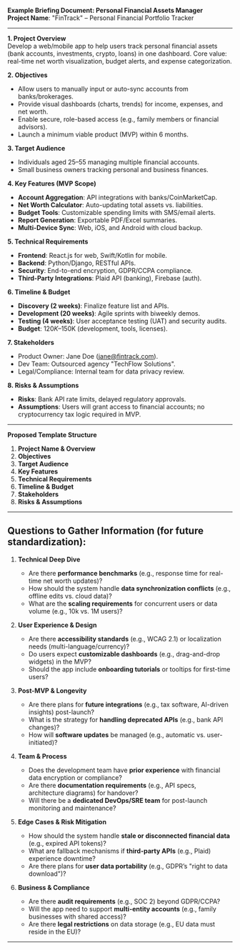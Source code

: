 **Example Briefing Document: Personal Financial Assets Manager**  
**Project Name**: "FinTrack" – Personal Financial Portfolio Tracker  

---  
**1. Project Overview**  
Develop a web/mobile app to help users track personal financial assets (bank accounts, investments, crypto, loans) in one dashboard. Core value: real-time net worth visualization, budget alerts, and expense categorization.  

**2. Objectives**  
- Allow users to manually input or auto-sync accounts from banks/brokerages.  
- Provide visual dashboards (charts, trends) for income, expenses, and net worth.  
- Enable secure, role-based access (e.g., family members or financial advisors).  
- Launch a minimum viable product (MVP) within 6 months.  

**3. Target Audience**  
- Individuals aged 25–55 managing multiple financial accounts.  
- Small business owners tracking personal and business finances.  

**4. Key Features (MVP Scope)**  
- **Account Aggregation**: API integrations with banks/CoinMarketCap.  
- **Net Worth Calculator**: Auto-updating total assets vs. liabilities.  
- **Budget Tools**: Customizable spending limits with SMS/email alerts.  
- **Report Generation**: Exportable PDF/Excel summaries.  
- **Multi-Device Sync**: Web, iOS, and Android with cloud backup.  

**5. Technical Requirements**  
- **Frontend**: React.js for web, Swift/Kotlin for mobile.  
- **Backend**: Python/Django, RESTful APIs.  
- **Security**: End-to-end encryption, GDPR/CCPA compliance.  
- **Third-Party Integrations**: Plaid API (banking), Firebase (auth).  

**6. Timeline & Budget**  
- **Discovery (2 weeks)**: Finalize feature list and APIs.  
- **Development (20 weeks)**: Agile sprints with biweekly demos.  
- **Testing (4 weeks)**: User acceptance testing (UAT) and security audits.  
- **Budget**: $120K–$150K (development, tools, licenses).  

**7. Stakeholders**  
- Product Owner: Jane Doe (jane@fintrack.com).  
- Dev Team: Outsourced agency "TechFlow Solutions".  
- Legal/Compliance: Internal team for data privacy review.  

**8. Risks & Assumptions**  
- **Risks**: Bank API rate limits, delayed regulatory approvals.  
- **Assumptions**: Users will grant access to financial accounts; no cryptocurrency tax logic required in MVP.  

---  
**Proposed Template Structure**  
1. **Project Name & Overview**  
2. **Objectives**  
3. **Target Audience**  
4. **Key Features**  
5. **Technical Requirements**  
6. **Timeline & Budget**  
7. **Stakeholders**  
8. **Risks & Assumptions**  

--- 

## **Questions to Gather Information** (for future standardization):  


1. **Technical Deep Dive**  
   - Are there **performance benchmarks** (e.g., response time for real-time net worth updates)?  
   - How should the system handle **data synchronization conflicts** (e.g., offline edits vs. cloud data)?  
   - What are the **scaling requirements** for concurrent users or data volume (e.g., 10k vs. 1M users)?  

2. **User Experience & Design**  
   - Are there **accessibility standards** (e.g., WCAG 2.1) or localization needs (multi-language/currency)?  
   - Do users expect **customizable dashboards** (e.g., drag-and-drop widgets) in the MVP?  
   - Should the app include **onboarding tutorials** or tooltips for first-time users?  

3. **Post-MVP & Longevity**  
   - Are there plans for **future integrations** (e.g., tax software, AI-driven insights) post-launch?  
   - What is the strategy for **handling deprecated APIs** (e.g., bank API changes)?  
   - How will **software updates** be managed (e.g., automatic vs. user-initiated)?  

4. **Team & Process**  
   - Does the development team have **prior experience** with financial data encryption or compliance?  
   - Are there **documentation requirements** (e.g., API specs, architecture diagrams) for handover?  
   - Will there be a **dedicated DevOps/SRE team** for post-launch monitoring and maintenance?  

5. **Edge Cases & Risk Mitigation**  
   - How should the system handle **stale or disconnected financial data** (e.g., expired API tokens)?  
   - What are fallback mechanisms if **third-party APIs** (e.g., Plaid) experience downtime?  
   - Are there plans for **user data portability** (e.g., GDPR’s "right to data download")?  

6. **Business & Compliance**  
   - Are there **audit requirements** (e.g., SOC 2) beyond GDPR/CCPA?  
   - Will the app need to support **multi-entity accounts** (e.g., family businesses with shared access)?  
   - Are there **legal restrictions** on data storage (e.g., EU data must reside in the EU)?  

---


